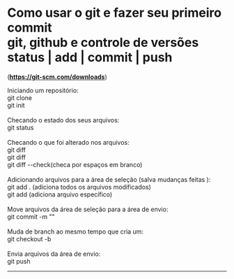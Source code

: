 # Como usar o git e fazer seu primeiro commit <br> git, github e controle de versões <br> status | add | commit | push
(**https://git-scm.com/downloads**)
<br>

Iniciando um repositório:
<br>
git clone
<br>
git init
<br><br>
Checando o estado dos seus arquivos:
<br>
git status
<br><br>
Checando o que foi alterado nos arquivos:
<br>
git diff
<br>
git diff <arquivo>
<br>
git diff --check(checa por espaços em branco)
<br><br>
Adicionando arquivos para a área de seleção (salva mudanças feitas ):
<br>
git add . (adiciona todos os arquivos modificados)
<br>
git add <arquivo> (adiciona arquivo específico)
<br><br>
Move arquivos da área de seleção para a área de envio:
<br>
git commit -m "<mensagem>"
<br><br>
Muda de branch ao mesmo tempo que cria um:
<br>
git checkout -b <nome-do-branch>
<br><br>
Envia arquivos da área de envio:
<br>
git push
<br><hr><br>
